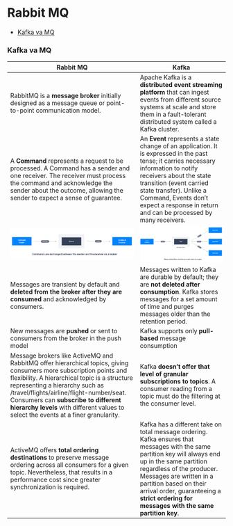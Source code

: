 # Rabbit MQ

* [Kafka va MQ](#kafka-va-mq)

### Kafka va MQ

| Rabbit MQ                                                                                                                                                                                                                    | Kafka                                                                                                                                                                                                                                                                                                       |
|------------------------------------------------------------------------------------------------------------------------------------------------------------------------------------------------------------------------------|-------------------------------------------------------------------------------------------------------------------------------------------------------------------------------------------------------------------------------------------------------------------------------------------------------------|
| RabbitMQ is a **message broker** initially designed as a message queue or point-to-point communication model.                                                                                                                    | Apache Kafka is a **distributed event streaming platform** that can ingest events from different source systems at scale and store them in a fault-tolerant distributed system called a Kafka cluster.                                                                                                          |
| A **Command** represents a request to be processed. A Command has a sender and one receiver. The receiver must process the command and acknowledge the sender about the outcome, allowing the sender to expect a sense of guarantee. | An **Event** represents a state change of an application. It is expressed in the past tense; it carries necessary information to notify receivers about the state transition (event carried state transfer). Unlike a Command, Events don’t expect a response in return and can be processed by many receivers. |
| ![command](./Command.jpeg)                                                                                                                                                                                                   | ![event](./Event.jpeg)                                                                                                                                                                                                                                                                                      |
| Messages are transient by default and **deleted from the broker after they are consumed** and acknowledged by consumers. | Messages written to Kafka are durable by default; they are **not deleted after consumption**. Kafka stores messages for a set amount of time and purges messages older than the retention period.  |
| New messages are **pushed** or sent to consumers from the broker in the push model |  Kafka supports only **pull-based** message consumption  |
| Message brokers like ActiveMQ and RabbitMQ offer hierarchical topics, giving consumers more subscription points and flexibility. A hierarchical topic is a structure representing a hierarchy such as /travel/flights/airline/flight-number/seat. Consumers can **subscribe to different hierarchy levels** with different values to select the events at a finer granularity. | Kafka **doesn’t offer that level of granular subscriptions to topics**. A consumer reading from a topic must do the filtering at the consumer level. |
| ActiveMQ offers **total ordering destinations** to preserve message ordering across all consumers for a given topic. Nevertheless, that results in a performance cost since greater synchronization is required. | Kafka has a different take on total message ordering. Kafka ensures that messages with the same partition key will always end up in the same partition regardless of the producer. Messages are written in a partition based on their arrival order, guaranteeing a **strict ordering for messages with the same partition key**.|

